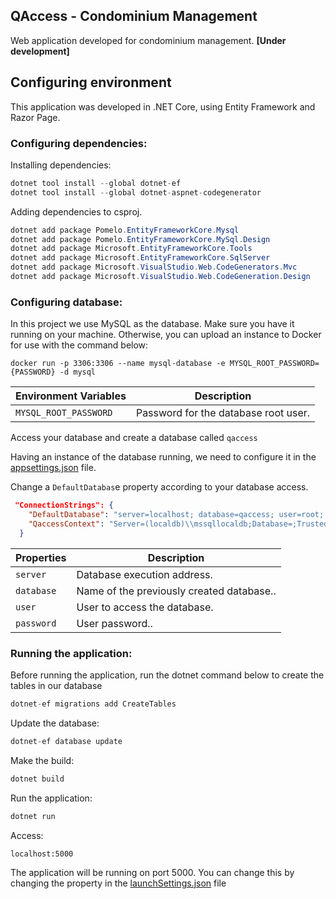 ## QAccess - Condominium Management

Web application developed for condominium management. **[Under development]**

## Configuring environment

This application was developed in .NET Core, using Entity Framework and Razor Page.

### Configuring dependencies:

Installing dependencies: 

```csharp
dotnet tool install --global dotnet-ef
dotnet tool install --global dotnet-aspnet-codegenerator
```

Adding dependencies to csproj.

```csharp
dotnet add package Pomelo.EntityFrameworkCore.Mysql 
dotnet add package Pomelo.EntityFrameworkCore.MySql.Design
dotnet add package Microsoft.EntityFrameworkCore.Tools
dotnet add package Microsoft.EntityFrameworkCore.SqlServer
dotnet add package Microsoft.VisualStudio.Web.CodeGenerators.Mvc
dotnet add package Microsoft.VisualStudio.Web.CodeGeneration.Design
```

### Configuring database:

In this project we use MySQL as the database. Make sure you have it running on your machine. Otherwise, you can upload an instance to Docker for use with the command below:

```docker
docker run -p 3306:3306 --name mysql-database -e MYSQL_ROOT_PASSWORD={PASSWORD} -d mysql
```

| Environment Variables | Description |
| --- | --- |
| `MYSQL_ROOT_PASSWORD` | Password for the database root user. |

Access your database and create a database called `qaccess`

Having an instance of the database running, we need to configure it in the [appsettings.json](./appsettings.json) file.

Change a `DefaultDatabas`e property according to your database access.

```json
 "ConnectionStrings": {
    "DefaultDatabase": "server=localhost; database=qaccess; user=root; password=4?lm@ei?D&A",
    "QaccessContext": "Server=(localdb)\\mssqllocaldb;Database=;Trusted_Connection=True;MultipleActiveResultSets=true"
  }
```

| Properties | Description |
| --- | --- |
| `server` | Database execution address.  |
| `database` | Name of the previously created database..  |
| `user` | User to access the database.  |
| `password` | User password..  |

### Running the application:

Before running the application, run the dotnet command below to create the tables in our database

```csharp
dotnet-ef migrations add CreateTables
```

Update the database:

```csharp
dotnet-ef database update
```

Make the build:

```csharp
dotnet build
```

Run the application:

```csharp
dotnet run
```

Access:

`localhost:5000`

The application will be running on port 5000. You can change this by changing the property in the [launchSettings.json](./Properties/launchSettings.json) file
